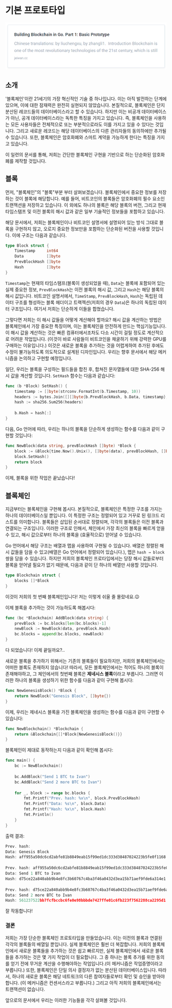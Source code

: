 # 기본 프로토타입

[![](../.gitbook/assets/image.png)](https://jeiwan.cc/posts/building-blockchain-in-go-part-1/)

## 소개

'블록체인'이란 21세기의 가장 혁신적인 기술 중 하나입니다. 이는 아직 발전하는 단계에 있으며, 이에 대한 잠재력은 완전히 실현되지 않았습니다. 본질적으로, 블록체인은 단지 분산된 레코드들의 데이터베이스라고 할 수 있습니다. 하지만 이는 비공개 데이터베이스가 아닌, 공개 데이터베이스라는 독특한 특징을 가지고 있습니다. 즉, 블록체인을 사용하는 모든 사용자들은 전체적으로 또는 부분적으로라도 이를 가지고 있을 수 있다는 것입니다. 그리고 새로운 레코드는 해당 데이터베이스의 다른 관리자들의 동의하에만 추가될 수 있습니다. 또한, 블록체인은 암호화폐와 스마트 계약을 가능하게 한다는 특징을 가지고 있습니다.

이 일련의 문서를 통해, 저희는 간단한 블록체인 구현을 기반으로 하는 단순화된 암호화폐를 제작할 것입니다.

## 블록

먼저, "블록체인"의 "블록"부분 부터 살펴보겠습니다. 블록체인에서 중요한 정보를 저장하는 것이 블록에 해당합니다. 예를 들어, 비트코인의 블록들은 암호화폐의 필수 요소인 트랜잭션을 저장하고 있습니다. 이 외에도 하나의 블록은 해당 블록의 버전, 그리고 현재 타임스탬프 및 이전 블록의 해시 값과 같은 일부 기술적인 정보들을 포함하고 있습니다.

해당 문서에서, 저희는 블록체인이나 비트코인 설명서에 설명되어 있는 방식 그대로 블록을 구현하지 않고, 오로지 중요한 정보만을 포함하는 단순화된 버전을 사용할 것입니다. 이에 구조는 다음과 같습니다.

```go
type Block struct {
    Timestamp     int64
    Data          []byte
    PrevBlockHash []byte
    Hash          []byte
}
```

`Timestamp`는 현재의 타임스탬프\(블록이 생성되었을 때\), `Data`는 블록에 포함되어 있는 실제 중요한 정보, `PrevBlockHash`는 이전 블록의 해시 값, 그리고 `Hash`는 해당 블록의 해시 값입니다. 비트코인 설명서에서, `TimeStamp`, `PrevBlockHash`, `Hash`는 독립된 데이터 구조를 형성하는 블록 헤더이고 트랙젝션\(저희의 경우 `Data`\)은 하나의 독립된 데이터 구조입니다. 여기서 저희는 단순하게 이들을 합쳤습니다.

그렇다면 저희는 이 해시 값들을 어떻게 계산해야 할까요? 해시 값을 계산하는 방법은 블록체인에서 가장 중요한 특징이며, 이는 블록체인을 안전하게 만드는 핵심기능입니다. 이 해시 값을 계산하는 것은 빠른 컴퓨터에서조차도 다소 시간이 걸릴 정도로 계산적으로 어려운 작업입니다. \(이것이 바로 사람들이 비트코인을 채굴하기 위해 강력한 GPU를 구매하는 이유입니다.\) 이것은 새로운 블록을 추가하는 것을 어렵게하여 추가된 후에도 수정이 불가능하도록 의도적으로 설계된 디자인입니다. 우리는 향후 문서에서 해당 메커니즘을 논의하고 구현할 예정입니다.

일단, 우리는 블록을 구성하는 필드들을 합친 후, 합쳐진 문자열들에 대한 SHA-256 해시 값을 계산할 것입니다. `SetHash` 함수는 다음과 같습니다:

```go
func (b *Block) SetHash() {
    timestamp := []byte(strconv.FormatInt(b.Timestamp, 10))
    headers := bytes.Join([][]byte{b.PrevBlockHash, b.Data, timestamp}, []byte{})
    hash := sha256.Sum256(headers)
​
    b.Hash = hash[:]
}
```

다음, Go 언어에 따라, 우리는 하나의 블록을 단순하게 생성하는 함수를 다음과 같이 구현할 것입니다:

```go
func NewBlock(data string, prevBlockHash []byte) *Block {
    block := &Block{time.Now().Unix(), []byte(data), prevBlockHash, []byte{}}
    block.SetHash()
    return block
}
```

이제, 블록을 위한 작업은 끝났습니다!

## 블록체인

지금부터는 블록체인을 구현해 봅시다. 본질적으로, 블록체인은 특정한 구조를 가지는 하나의 데이터베이스일 뿐입니다. 이 특정한 구조는 정렬되어 있고 거꾸로 된 링크드 리스트를 의미합니다. 블록들은 삽입된 순서대로 정렬되며, 각각의 블록들은 이전 블록과 연결되는 구조입니다. 이러한 구조로 인해서, 체인에서 가장 최신의 블록을 빠르게 얻을 수 있고, 해시 값으로부터 하나의 블록을 \(효율적으로\) 얻어낼 수 있습니다.

Go 언어에서 해당 구조는 배열과 맵을 사용하여 구현될 수 있습니다. 배열은 정렬된 해시 값들을 담을 수 있고\(배열은 Go 언어에서 정렬되어 있습니다.\), 맵은 `hash → block`쌍을 담을 수 있습니다. 하지만 저희의 블록체인 프로타입에서는 당장 해시 값들로부터 블록을 얻어낼 필요가 없기 때문에, 다음과 같이 단 하나의 배열만 사용할 것입니다.

```go
type Blockchain struct {
    blocks []*Block
}
```

이것이 저희의 첫 번째 블록체인입니다! 저는 이렇게 쉬울 줄 몰랐네요.😉

이제 블록을 추가하는 것이 가능하도록 해봅시다:

```go
func (bc *Blockchain) AddBlock(data string) {
    prevBlock := bc.blocks[len(bc.blocks)-1]
    newBlock := NewBlock(data, prevBlock.Hash)
    bc.blocks = append(bc.blocks, newBlock)
}
```

다 되었습니다! 이제 끝일까요?..

새로운 블록을 추가하기 위해서는 기존의 블록들이 필요하지만, 저희의 블록체인에서는 어떠한 블록도 존재하지 않습니다! 따라서, 모든 블록체인에서는 적어도 하나의 블록이 존재해야하고, 그 체인에서의 첫번째 블록은 **제네시스 블록**이라고 부릅니다. 그러면 이러한 하나의 블록을 생성하기 위한 함수를 다음과 같이 구현해 봅시다:

```go
func NewGenesisBlock() *Block {
    return NewBlock("Genesis Block", []byte{})
}
```

이제, 우리는 제네시스 블록을 가진 블록체인을 생성하는 함수를 다음과 같이 구현할 수 있습니다:

```go
func NewBlockchain() *Blockchain {
    return &Blockchain{[]*Block{NewGenesisBlock()}}
}
```

블록체인이 제대로 동작하는지 다음과 같이 확인해 봅시다:

```go
func main() {
    bc := NewBlockchain()
​
    bc.AddBlock("Send 1 BTC to Ivan")
    bc.AddBlock("Send 2 more BTC to Ivan")
​
    for _, block := range bc.blocks {
        fmt.Printf("Prev. hash: %x\n", block.PrevBlockHash)
        fmt.Printf("Data: %s\n", block.Data)
        fmt.Printf("Hash: %x\n", block.Hash)
        fmt.Println()
    }
}
```

출력 결과:

```go
Prev. hash:
Data: Genesis Block
Hash: aff955a50dc6cd2abfe81b8849eab15f99ed1dc333d38487024223b5fe0f1168
​
Prev. hash: aff955a50dc6cd2abfe81b8849eab15f99ed1dc333d38487024223b5fe0f1168
Data: Send 1 BTC to Ivan
Hash: d75ce22a840abb9b4e8fc3b60767c4ba3f46a0432d3ea15b71aef9fde6a314e1
​
Prev. hash: d75ce22a840abb9b4e8fc3b60767c4ba3f46a0432d3ea15b71aef9fde6a314e1
Data: Send 2 more BTC to Ivan
Hash: 561237522bb7fcfbccbc6fe0e98bbbde7427ffe01c6fb223f7562288ca2295d1
```

잘 작동합니다!

### 결론

저희는 가장 단순한 블록체인 프로토타입을 만들었습니다. 이는 이전의 블록과 연결된 각각의 블록들의 배열일 뿐입니다. 실제 블록체인은 훨씬 더 복잡합니다. 저희의 블록체인에서 새로운 블록들을 추가하는 것은 쉽고 빠르지만, 실제 블록체인에서 새로운 블록들을 추가하는 것은 몇 가지 작업이 더 필요합니다. 그 중 하나는 블록 추가를 위한 동의를 얻기 전에 무거운 계산을 수행해야하는 작업입니다.\(이 메커니즘은 작업증명이라고 부릅니다.\) 또한, 블록체인은 단일 의사 결정자가 없는 분산된 데이터베이스입니다. 따라서, 하나의 새로운 블록은 해당 네트워크의 다른 참여자들로부터 확인 및 승인을 받아야 합니다. \(이 메커니즘은 컨센서스라고 부릅니다.\) 그리고 아직 저희의 블록체인에서는 트랜잭션이 없습니다.

앞으로의 문서에서 우리는 이러한 기능들을 각각 살펴볼 것입니다.

